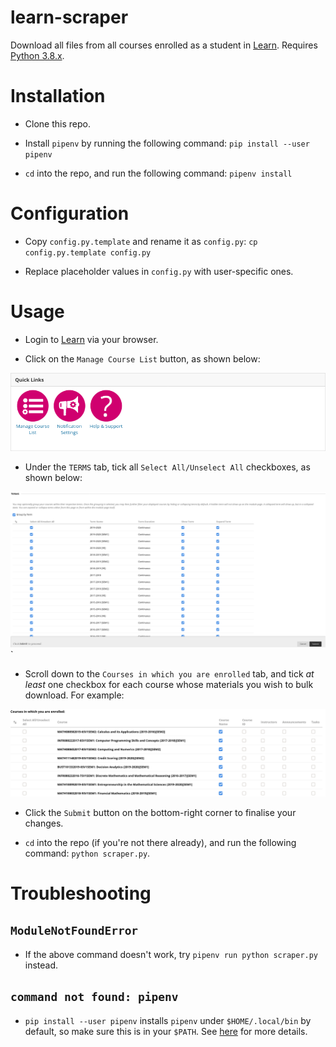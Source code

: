 # learn-scraper

Download all files from all courses enrolled as a student in [Learn](https://www.learn.ed.ac.uk). Requires [Python 3.8.x](https://www.python.org/downloads/).

# Installation

* Clone this repo.

* Install `pipenv` by running the following command: ```pip install --user pipenv```

* `cd` into the repo, and run the following command: ```pipenv install```

# Configuration

* Copy `config.py.template` and rename it as `config.py`: ```cp config.py.template config.py```

* Replace placeholder values in `config.py` with user-specific ones.

# Usage

* Login to [Learn](https://www.learn.ed.ac.uk) via your browser.

* Click on the `Manage Course List` button, as shown below: 

![Manage Course List button on Learn](docs/manage_course_list.png)

* Under the `TERMS` tab, tick all `Select All/Unselect All` checkboxes, as shown below:

![Ticking all Select All/Unselect All checkboxes](docs/select_all_terms.png)`

* Scroll down to the `Courses in which you are enrolled` tab, and tick *at least* one checkbox for each course whose materials you wish to bulk download. For example:

![Ticking at least one checkbox per course](docs/enrolled_courses.png)

* Click the `Submit` button on the bottom-right corner to finalise your changes.

* `cd` into the repo (if you're not there already), and run the following command: ```python scraper.py```.

# Troubleshooting

## `ModuleNotFoundError`

* If the above command doesn't work, try ```pipenv run python scraper.py``` instead.

## `command not found: pipenv`

* ```pip install --user pipenv``` installs `pipenv` under `$HOME/.local/bin` by default, so make sure this is in your `$PATH`. See [here](https://opensource.com/article/17/6/set-path-linux) for more details.
